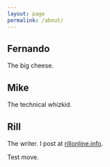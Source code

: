 ```yaml
---
layout: page
permalink: /about/
---
```


Fernando
--------

<p> The big cheese.

Mike
----

The technical whizkid.

Rill
----

The writer. I post at [rillonline.info](https://rillonline.info).

Test move.

